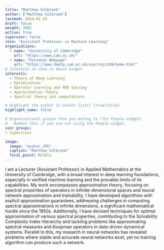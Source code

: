 ```yaml
---
title: "Matthew Colbrook"
author: ["Matthew Colbrook"]
lastmod: 2024-01-29
draft: false
weight: 3001
active: true
superuser: false
role: "Assistant Professor in Machine Learning"
organizations:
  - name: "University of Cambridge"
    url: "https://www.cam.ac.uk/"
  - name: "Personal Webpage"
    url: "https://www.damtp.cam.ac.uk/user/mjc249/home.html"
# Interests to show in About widget
interests:
  - Theory of Deep Learning
  - Optimization
  - Operator Learning and PDE Solving
  - Approximation Theory
  - Spectral theory and computations

# Highlight the author in author lists? (true/false)
highlight_name: false

# Organizational groups that you belong to (for People widget)
#   Remove this if you are not using the People widget.
user_groups:
- Supervisor

image:
  image: "avatar.JPG"
  caption: "Matthew Colbrook"
  focal_point: Middle
---
```




I am a Lecturer (Assistant Professor) in Applied Mathematics at the University of Cambridge, with a broad interest in deep learning foundations, especially in verified machine learning and the provable limits of its capabilities. My work encompasses approximation theory, focusing on spectral properties of operators in infinite-dimensional spaces and neural network approximation and trainability. I have developed algorithms with explicit approximation guarantees, addressing challenges in computing spectral approximations in infinite dimensions, a significant mathematical hurdle since the 1950s. Additionally, I have devised techniques for optimal approximation of various spectral properties, contributing to the Solvability Complexity Index Hierarchy and tackling problems like approximating spectral measures and Koopman operators in data-driven dynamical systems. Parallel to this, my research in neural networks has revealed problems where stable and accurate neural networks exist, yet no training algorithm can produce such a network.